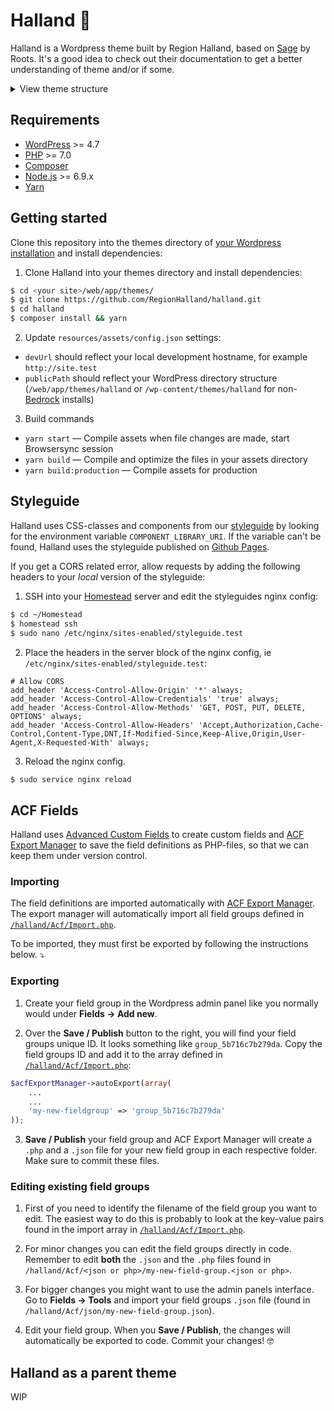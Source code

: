 # Halland 🍲

Halland is a Wordpress theme built by Region Halland, based on [Sage](https://github.com/roots/sage) by Roots. It's a good idea to check out their documentation to get a better understanding of theme and/or if some.

<details><summary>
View theme structure
</summary>
<p>


```shell
themes/halland/           # → Root
├── app/                  # → Theme PHP
│   ├── Acf/              # → ACF Fields
│   ├── controllers/      # → Controller files
│   ├── Theme/            # → Enqueue files, register sidebars
│   ├── Traits/           # → Traits used in the theme
│   ├── admin.php         # → Theme customizer setup
│   ├── filters.php       # → Theme filters
│   ├── helpers.php       # → Helper functions
│   └── setup.php         # → Theme setup
├── composer.json         # → Autoloading for `app/` files
├── composer.lock         # → Composer lock file (never edit)
├── dist/                 # → Built theme assets (never edit)
├── node_modules/         # → Node.js packages (never edit)
├── package.json          # → Node.js dependencies and scripts
├── resources/            # → Theme assets and templates
│   ├── assets/           # → Front-end assets
│   │   ├── config.json   # → Settings for compiled assets
│   │   ├── build/        # → Webpack and ESLint config
│   │   ├── fonts/        # → Theme fonts
│   │   ├── images/       # → Theme images
│   │   ├── scripts/      # → Theme JS
│   │   └── styles/       # → Theme stylesheets
│   ├── functions.php     # → Composer autoloader, theme includes
│   ├── index.php         # → Never manually edit
│   ├── screenshot.png    # → Theme screenshot for WP admin
│   ├── style.css         # → Theme meta information
│   └── views/            # → Theme templates
│       ├── layouts/      # → Base templates
│       └── partials/     # → Partial templates
└── vendor/               # → Composer packages (never edit)
```
<p>
</details>

## Requirements

* [WordPress](https://wordpress.org/) >= 4.7
* [PHP](http://php.net/manual/en/install.php) >= 7.0
* [Composer](https://getcomposer.org/download/)
* [Node.js](http://nodejs.org/) >= 6.9.x
* [Yarn](https://yarnpkg.com/en/docs/install)

## Getting started

Clone this repository into the themes directory of [your Wordpress installation](https://github.com/RegionHalland/wordpress-boilerplate) and install dependencies:

1. Clone Halland into your themes directory and install dependencies:

```sh
$ cd <your site>/web/app/themes/
$ git clone https://github.com/RegionHalland/halland.git
$ cd halland
$ composer install && yarn
```

2. Update `resources/assets/config.json` settings:

- `devUrl` should reflect your local development hostname, for example `http://site.test`
- `publicPath` should reflect your WordPress directory structure (`/web/app/themes/halland` or `/wp-content/themes/halland` for non-[Bedrock](https://roots.io/bedrock/) installs)

3. Build commands

* `yarn start` — Compile assets when file changes are made, start Browsersync session
* `yarn build` — Compile and optimize the files in your assets directory
* `yarn build:production` — Compile assets for production

## Styleguide

Halland uses CSS-classes and components from our [styleguide](https://github.com/regionhalland/styleguide) by looking for the environment variable `COMPONENT_LIBRARY_URI`. If the variable can't be found, Halland uses the styleguide published on [Github Pages](https://regionhalland.github.io/styleguide).

If you get a CORS related error, allow requests by adding the following headers to your *local* version of the styleguide: 

1. SSH into your [Homestead](https://laravel.com/docs/5.6/homestead) server and edit the styleguides nginx config:

```sh
$ cd ~/Homestead
$ homestead ssh
$ sudo nano /etc/nginx/sites-enabled/styleguide.test
```

2. Place the headers in the server block of the nginx config, ie `/etc/nginx/sites-enabled/styleguide.test`:

```nginx
# Allow CORS
add_header 'Access-Control-Allow-Origin' '*' always;
add_header 'Access-Control-Allow-Credentials' 'true' always;
add_header 'Access-Control-Allow-Methods' 'GET, POST, PUT, DELETE, OPTIONS' always;
add_header 'Access-Control-Allow-Headers' 'Accept,Authorization,Cache-Control,Content-Type,DNT,If-Modified-Since,Keep-Alive,Origin,User-Agent,X-Requested-With' always;
```

3. Reload the nginx config.
```sh
$ sudo service nginx reload
```

## ACF Fields

Halland uses [Advanced Custom Fields](https://www.advancedcustomfields.com/) to create custom fields and [ACF Export Manager](https://github.com/helsingborg-stad/acf-export-manager/) to save the field definitions as PHP-files, so that we can keep them under version control.

### Importing

The field definitions are imported automatically with [ACF Export Manager](https://github.com/helsingborg-stad/acf-export-manager/). The export manager will automatically import all field groups defined in [`/halland/Acf/Import.php`](https://github.com/RegionHalland/halland/blob/master/app/Acf/Import.php#L17).

To be imported, they must first be exported by following the instructions below. ⤵️

### Exporting

1. Create your field group in the Wordpress admin panel like you normally would under **Fields → Add new**.

2. Over the **Save / Publish** button to the right, you will find your field groups unique ID. It looks something like `group_5b716c7b279da`. Copy the field groups ID and add it to the array defined in [`/halland/Acf/Import.php`](https://github.com/RegionHalland/halland/blob/master/app/Acf/Import.php#L17):
```php
$acfExportManager->autoExport(array(
	...
	...
	'my-new-fieldgroup' => 'group_5b716c7b279da'
));
```

3. **Save / Publish** your field group and ACF Export Manager will create a `.php` and a `.json` file for your new field group in each respective folder. Make sure to commit these files.


### Editing existing field groups

1. First of you need to identify the filename of the field group you want to edit. The easiest way to do this is probably to look at the key-value pairs found in the import array in [`/halland/Acf/Import.php`](https://github.com/RegionHalland/halland/blob/master/app/Acf/Import.php#L17).

2. For minor changes you can edit the field groups directly in code. Remember to edit **both** the `.json` and the `.php` files found in `/halland/Acf/<json or php>/my-new-field-group.<json or php>`.

3. For bigger changes you might want to use the admin panels interface. Go to **Fields → Tools** and import your field groups `.json` file (found in `/halland/Acf/json/my-new-field-group.json`).

4. Edit your field group. When you **Save / Publish**, the changes will automatically be exported to code. Commit your changes! 🤓 


## Halland as a parent theme

WIP